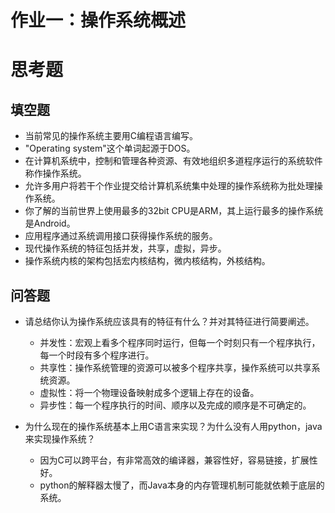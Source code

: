 # 作业一：操作系统概述


# 思考题

## 填空题

* 当前常见的操作系统主要用C编程语言编写。
* "Operating system"这个单词起源于DOS。
* 在计算机系统中，控制和管理各种资源、有效地组织多道程序运行的系统软件称作操作系统。
* 允许多用户将若干个作业提交给计算机系统集中处理的操作系统称为批处理操作系统。
* 你了解的当前世界上使用最多的32bit CPU是ARM，其上运行最多的操作系统是Android。
* 应用程序通过系统调用接口获得操作系统的服务。
* 现代操作系统的特征包括并发，共享，虚拟，异步。
* 操作系统内核的架构包括宏内核结构，微内核结构，外核结构。


## 问答题

- 请总结你认为操作系统应该具有的特征有什么？并对其特征进行简要阐述。

	* 并发性：宏观上看多个程序同时运行，但每一个时刻只有一个程序执行，每一个时段有多个程序进行。
	* 共享性：操作系统管理的资源可以被多个程序共享，操作系统可以共享系统资源。
	* 虚拟性：将一个物理设备映射成多个逻辑上存在的设备。
	* 异步性：每一个程序执行的时间、顺序以及完成的顺序是不可确定的。


- 为什么现在的操作系统基本上用C语言来实现？为什么没有人用python，java来实现操作系统？

	* 因为C可以跨平台，有非常高效的编译器，兼容性好，容易链接，扩展性好。
	* python的解释器太慢了，而Java本身的内存管理机制可能就依赖于底层的系统。
